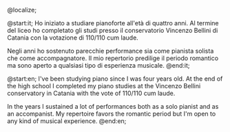 @localize;

@start:it;
Ho iniziato a studiare pianoforte all'età di quattro anni. Al termine del liceo ho completato gli studi presso il conservatorio Vincenzo Bellini di Catania
con la votazione di 110/110 cum laude.

Negli anni ho sostenuto parecchie performance sia come pianista solista che come accompagnatore. Il mio repertorio predilige il periodo romantico ma sono aperto
a qualsiasi tipo di esperienza musicale.
@end:it;

@start:en;
I've been studying piano since I was four years old. At the end of the high school I completed my piano studies at the Vincenzo Bellini conservatory in Catania with the vote of 110/110 cum laude.

In the years I sustained a lot of performances both as a solo pianist and as an accompanist. My repertoire favors the romantic period but I'm open to any kind
of musical experience.
@end:en;
